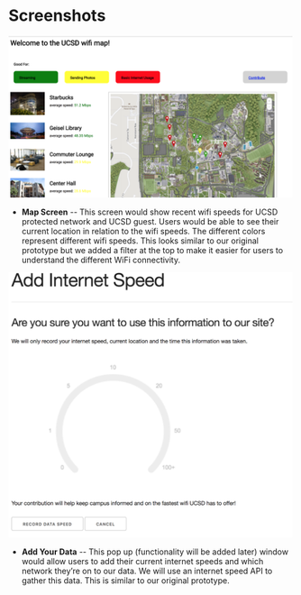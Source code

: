 # Screenshots

![Storyboard 1](/milestone_images/m3-1.png)
* **Map Screen** -- This screen would show recent wifi speeds for UCSD protected network and UCSD guest. Users would be able to see their current location in relation to the wifi speeds. The different colors represent different wifi speeds. This looks similar to our original prototype but we added a filter at the top to make it easier for users to understand the different WiFi connectivity.

![Storyboard 1](/milestone_images/m3-2.png)
* **Add Your Data** -- This pop up (functionality will be added later) window would allow users to add their current internet speeds and which network they’re on to our data. We will use an internet speed API to gather this data. This is similar to our original prototype.
